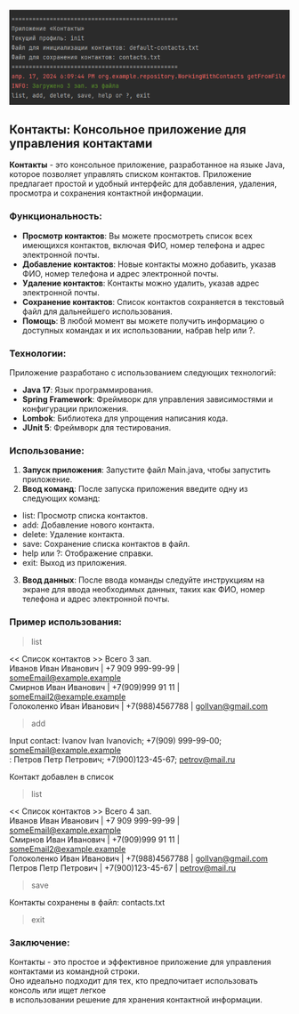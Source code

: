 ![contacts](https://github.com/kolchenkoav/task01-contacts/blob/master/src/main/resources/header.png "")
## Контакты: Консольное приложение для управления контактами
**Контакты** - это консольное приложение, разработанное на языке Java, которое позволяет управлять списком контактов.   Приложение предлагает простой и удобный интерфейс для добавления, удаления, просмотра и сохранения контактной информации.
### Функциональность:
* **Просмотр контактов**: Вы можете просмотреть список всех имеющихся контактов, включая ФИО, номер телефона и адрес электронной почты.
* **Добавление контактов**: Новые контакты можно добавить, указав ФИО, номер телефона и адрес электронной почты.
* **Удаление контактов**: Контакты можно удалить, указав адрес электронной почты.
* **Сохранение контактов**: Список контактов сохраняется в текстовый файл для дальнейшего использования.
* **Помощь**: В любой момент вы можете получить информацию о доступных командах и их использовании, набрав help или ?.
### Технологии:
Приложение разработано с использованием следующих технологий:  
* **Java 17**: Язык программирования.
* **Spring Framework**: Фреймворк для управления зависимостями и конфигурации приложения.
* **Lombok**: Библиотека для упрощения написания кода.
* **JUnit 5**: Фреймворк для тестирования.
### Использование:
1. **Запуск приложения**: Запустите файл Main.java, чтобы запустить приложение.
2. **Ввод команд**: После запуска приложения введите одну из следующих команд:
* list: Просмотр списка контактов.
* add: Добавление нового контакта.
* delete: Удаление контакта.
* save: Сохранение списка контактов в файл.
* help или ?: Отображение справки.
* exit: Выход из приложения.
3. **Ввод данных**: После ввода команды следуйте инструкциям на экране для ввода необходимых данных, таких как ФИО, номер телефона и адрес электронной почты.
### Пример использования:
> list

<< Список контактов >>  Всего 3 зап.  
Иванов Иван Иванович | +7 909 999-99-99 | someEmail@example.example   
Смирнов Иван Иванович | +7(909)999 91 11 | someEmail2@example.example  
Голоколенко Иван Иванович | +7(988)4567788 | golIvan@gmail.com 

> add

Input contact: Ivanov Ivan Ivanovich; +7(909) 999-99-00; someEmail@example.example  
: Петров Петр Петрович; +7(900)123-45-67; petrov@mail.ru

Контакт добавлен в список

> list

<< Список контактов >>  Всего 4 зап.  
Иванов Иван Иванович | +7 909 999-99-99 | someEmail@example.example  
Смирнов Иван Иванович | +7(909)999 91 11 | someEmail2@example.example  
Голоколенко Иван Иванович | +7(988)4567788 | golIvan@gmail.com  
Петров Петр Петрович | +7(900)123-45-67 | petrov@mail.ru  

> save

Контакты сохранены в файл: contacts.txt

> exit

### Заключение:
Контакты - это простое и эффективное приложение для управления контактами из командной строки.  
Оно идеально подходит для тех, кто предпочитает использовать консоль или ищет легкое   
в использовании решение для хранения контактной информации.
